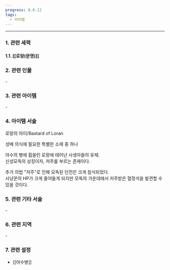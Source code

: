 ```yaml
---
progress: 0.0.12
tags:
  - 아이템
---
```

---
### 1. 관련 세력 
#### 1.1. [[로랑(문명)]]

### 2. 관련 인물
\-

### 3. 관련 아이템
\-

### 4. 아이템 서술
로랑의 아이/Bastard of Loran

성배 의식에 필요한 특별한 소재 중 하나  
  
야수의 병에 휩쓸린 로랑에 태어난 사생아들의 유체.  
신성모독의 상징이자, 저주를 부르는 존재이다.  
  
추가 의법 "저주"로 인해 모독된 던전은 크게 침식되었다.  
사냥꾼의 HP가 크게 줄어들게 되지만 모독의 가운데에서 저주받은 혈정석을 발견할 수 있을 것이다.

### 5. 관련 기타 서술
\-
### 6. 관련 지역
\-
### 7. 관련 설정
- [[야수병]]